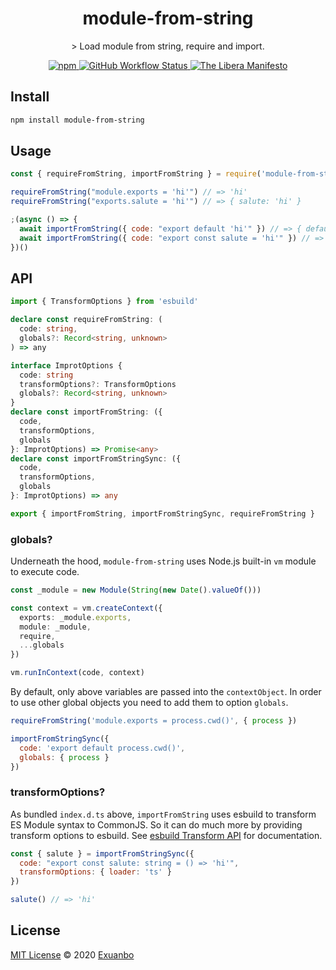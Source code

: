 <h1 align="center">module-from-string</h1>

<p align="center">
> Load module from string, require and import.
</p>

<p align="center">
<a href="https://www.npmjs.com/package/module-from-string">
<img alt="npm" src="https://img.shields.io/npm/v/module-from-string">
</a>
<a href="https://github.com/exuanbo/module-from-string/actions?query=workflow">
<img alt="GitHub Workflow Status" src="https://img.shields.io/github/workflow/status/exuanbo/module-from-string/Node.js%20CI/main">
</a>
<a href="https://liberamanifesto.com">
<img alt="The Libera Manifesto" src="https://img.shields.io/badge/libera-manifesto-lightgrey.svg">
</a>
</p>

## Install

```sh
npm install module-from-string
```

## Usage

```js
const { requireFromString, importFromString } = require('module-from-string')

requireFromString("module.exports = 'hi'") // => 'hi'
requireFromString("exports.salute = 'hi'") // => { salute: 'hi' }

;(async () => {
  await importFromString({ code: "export default 'hi'" }) // => { default: 'hi' }
  await importFromString({ code: "export const salute = 'hi'" }) // => { salute: 'hi' }
})()
```

## API

```ts
import { TransformOptions } from 'esbuild'

declare const requireFromString: (
  code: string,
  globals?: Record<string, unknown>
) => any

interface ImprotOptions {
  code: string
  transformOptions?: TransformOptions
  globals?: Record<string, unknown>
}
declare const importFromString: ({
  code,
  transformOptions,
  globals
}: ImprotOptions) => Promise<any>
declare const importFromStringSync: ({
  code,
  transformOptions,
  globals
}: ImprotOptions) => any

export { importFromString, importFromStringSync, requireFromString }
```

### globals?

Underneath the hood, `module-from-string` uses Node.js built-in `vm` module to execute code.

```ts
const _module = new Module(String(new Date().valueOf()))

const context = vm.createContext({
  exports: _module.exports,
  module: _module,
  require,
  ...globals
})

vm.runInContext(code, context)
```

By default, only above variables are passed into the `contextObject`. In order to use other global objects you need to add them to option `globals`.

```js
requireFromString('module.exports = process.cwd()', { process })

importFromStringSync({
  code: 'export default process.cwd()',
  globals: { process }
})
```

### transformOptions?

As bundled `index.d.ts` above, `importFromString` uses esbuild to transform ES Module syntax to CommonJS. So it can do much more by providing transform options to esbuild. See [esbuild Transform API](https://esbuild.github.io/api/#transform-api) for documentation.

```js
const { salute } = importFromStringSync({
  code: "export const salute: string = () => 'hi'",
  transformOptions: { loader: 'ts' }
})

salute() // => 'hi'
```

## License

[MIT License](https://github.com/exuanbo/module-from-string/blob/main/LICENSE) © 2020 [Exuanbo](https://github.com/exuanbo)
